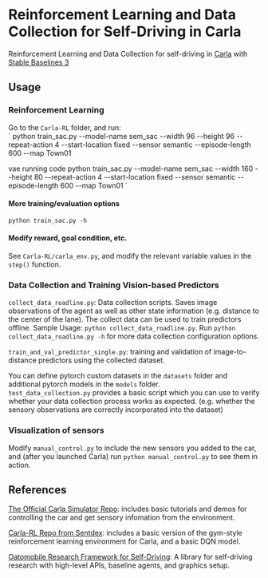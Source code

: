 # Reinforcement Learning and Data Collection for Self-Driving in Carla

Reinforcement Learning and Data Collection for self-driving in [Carla](https://github.com/carla-simulator/carla) with [Stable Baselines 3](https://github.com/DLR-RM/stable-baselines3)

## Usage

### Reinforcement Learning

Go to the `Carla-RL` folder, and run:  
`
python train_sac.py --model-name sem_sac --width 96 --height 96 --repeat-action 4 --start-location fixed --sensor semantic --episode-length 600 --map Town01

vae running code
python train_sac.py --model-name sem_sac --width 160 --height 80 --repeat-action 4 --start-location fixed --sensor semantic --episode-length 600 --map Town01
`
#### More training/evaluation options
`
python train_sac.py -h
`
#### Modify reward, goal condition, etc.
See `Carla-RL/carla_env.py`, and modify the relevant variable values in the `step()` function.

### Data Collection and Training Vision-based Predictors

`collect_data_roadline.py`: Data collection scripts. Saves image observations of the agent as well as other state information (e.g. distance to the center of the lane). The collect data can be used to train predictors offline. Sample Usage: `python collect_data_roadline.py`. Run `python collect_data_roadline.py -h` for more data collection configuration options.

`train_and_val_predictor_single.py`: training and validation of image-to-distance predictors using the collected dataset.

You can define pytorch custom datasets in the `datasets` folder and additional pytorch models in the `models` folder.  
`test_data_collection.py` provides a basic script which you can use to verify whether your data collection process works as expected. (e.g. whether the sensory observations are correctly incorporated into the dataset)

### Visualization of sensors
Modify `manual_control.py` to include the new sensors you added to the car, and (after you launched Carla) run
`
python manual_control.py
`
to see them in action.

## References
[The Official Carla Simulator Repo](https://github.com/carla-simulator/carla): includes basic tutorials and demos for controlling the car and get sensory infomation from the environment. 

[Carla-RL Repo from Sentdex](https://github.com/Sentdex/Carla-RL): includes a basic version of the gym-style reinforcement learning environment for Carla, and a basic DQN model.

[Oatomobile Research Framework for Self-Driving](https://github.com/OATML/oatomobile): A library for self-driving research with high-level APIs, baseline agents, and graphics setup.

